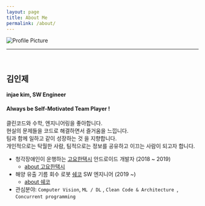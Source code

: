 ```yaml
---
layout: page
title: About Me
permalink: /about/
---
```


<img src="{{ site.baseurl }}/assets/profile.jpeg" title="Profile Picture" class="profile">

<br/>

---

<br/>

## 김인제

#### injae kim, SW Engineer

#### Always be Self-Motivated Team Player !

클린코드와 수학, 엔지니어링을 좋아합니다. <br/>
현실의 문제들을 코드로 해결하면서 즐거움을 느낍니다.<br/>
팀과 함께 일하고 같이 성장하는 것 을 지향합니다.<br/>
개인적으로는 탁월한 사람, 팀적으로는 정보를 공유하고 이끄는 사람이 되고자 합니다.<br/>

- 청각장애인이 운행하는 [고요한택시](http://www.goyohantaxi.com/) 안드로이드 개발자 (2018 ~ 2019)
    - [about 고요한택시](http://news1.kr/articles/?3786791)
- 해양 유출 기름 회수 로봇 [쉐코](sheco.co) SW 엔지니어 (2019 ~)
    - [about 쉐코](https://www.yna.co.kr/view/AKR20190628149500065?input=1195m)
- 관심분야: `Computer Vision`, `ML / DL` , `Clean Code & Architecture `, `Concurrent programming`



